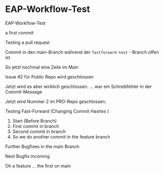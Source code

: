 # EAP-Workflow-Test
EAP-Workflow-Test

a first commit 

Testing a pull request

Commit in den main-Branch während der `fastforward-test` - Branch offen ist

So jetzt nochmal eine Zeile im Main

Issue #2 für Public Repo wird geschlossen 

Jetzt wird es aber wirklich geschlossen. ... war ein Schreibfehler in der Commit-Message

Jetzt wird Nummer 2 im PRO-Repo geschlossen.

Testing Fast-Forward (Changing Commit Hashes ) 

1) Start (Before Branch)
2) First commit in branch
3) Second commit in branch
4) So we do another commit in the feature branch

Further Bugfixes in the main Branch 

Next Bugfix incoming

Oh a feature ... the first on main
